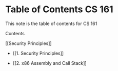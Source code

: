 # Table of Contents CS 161
This note is the table of contents for CS 161

Contents

[[Security Principles]]

- [[1. Security Principles]]

- [[2. x86 Assembly and Call Stack]]